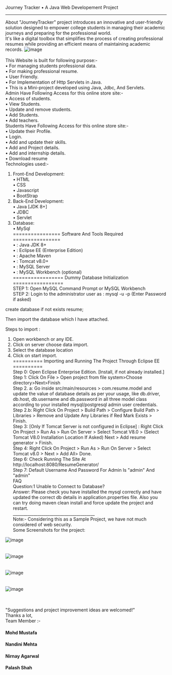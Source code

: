 Journey Tracker
•	A Java Web Developement Project
________________________________________
About
"JourneyTracker" project introduces an innovative and user-friendly solution designed to empower college students in managing their academic journeys and preparing for the professional world.<br>
It's like a digital toolbox that simplifies the process of creating professional resumes while providing an efficient means of maintaining academic records.
 ![image](https://github.com/mustafamk8/JourneyTracker-/assets/85062314/b974d909-30d5-45d3-9412-5804bd89344f)<br>
<br>
This Website is built for following purpose:-<br>
•	For managing students professional data.<br>
•	For making professional resume.<br>
•	User Friendly.<br>
•	For Implementation of Http Servlets in Java.<br>
•	This is a Mini-project developed using Java, Jdbc, And Servlets.<br>
Admin Have Following Access for this online store site:-<br>
•	Access of students.<br>
•	View Students.<br>
•	Update and remove students.<br>
•	Add Students.<br>
•	Add teachers.<br>
Students Have Following Access for this online store site:-<br>
•	Update their Profile.<br>
•	Login.<br>
•	Add and update their skills.<br>
•	Add and Project details.<br>
•	Add and internship details.<br>
•	Download resume<br>
Technologies used:-<br>
1.	Front-End Development:<br>
•	HTML<br>
•	CSS<br>
•	Javascript<br>
•	BootStrap<br>
2.	Back-End Development:<br>
•	Java [JDK 8+]<br>
•	JDBC<br>
•	Servlet<br>
3.	Database:<br>
•	MySql<br>
================ Software And Tools Required ================<br>
•	 : Java JDK 8+<br>
•	: Eclipse EE (Enterprise Edition)<br>
•	: Apache Maven<br>
•	: Tomcat v8.0+ <br>
•	: MySQL Server <br>
•	: MySQL Workbench (optional) <br>
================= Dummy Database Initialization =================<br>
STEP 1: Open MySQL Command Prompt or MySQL Workbench<br>
STEP 2: Login to the administrator user as : mysql -u <username> -p (Enter Password if asked)<br>

create database if not exists resume;<br>

Then import the database which I have attached.<br>

Steps to import : <br>

1)	Open workbench or any IDE.<br>
2)	Click on server choose data import.<br>
3)	Select the database location<br>
4)	Click on start import.<br>
========== Importing and Running The Project Through Eclipse EE ==========<br>
Step 0: Open Eclipse Enterprise Edition. [Install, if not already installed.]<br>
Step 1: Click On File > Open project from file system>Choose directory>Next>Finish<br>
Step 2. a: Go inside src/main/resources > com.resume.model and update the value of database details as per your usage, like db.driver, db.host, db.username and db.password in all three model class according to your installed mysql/postgresql admin user credentials.<br>
Step 2.b: Right Click On Project > Build Path > Configure Build Path > Libraries > Remove and Update Any Libraries if Red Mark Exists > Finish.<br>
Step 3: [Only If Tomcat Server is not configured in Eclipse] : Right Click On Project > Run As > Run On Server > Select Tomcat V8.0 > (Select Tomcat V8.0 Installation Location If Asked) Next > Add resume generator > Finish.<br>
Step 4: Right Click On Project > Run As > Run On Server > Select Tomcat v8.0 > Next > Add All> Done.<br>
Step 6: Check Running The Site At http://localhost:8080/ResumeGenerator/<br>
Step 7: Default Username And Password For Admin Is "admin" And "admin"<br>
FAQ<br>
Question:1 Unable to Connect to Database?<br>
Answer: Please check you have installed the mysql correctly and have updated the correct db details in application.properties file. Also you can try doing maven clean install and force update the project and restart.<br>
________________________________________<br>
Note:- Considering this as a Sample Project, we have not much considered of web security.<br>
Some Screenshots for the project:<br>
 
 ![image](https://github.com/mustafamk8/JourneyTracker-/assets/85062314/cb653150-3940-4a49-8a6a-fb98592875cb)<br><br><br>
 ![image](https://github.com/mustafamk8/JourneyTracker-/assets/85062314/b6010795-3a07-46df-bf91-5ad0bea9c9f5)<br><br><br>
![image](https://github.com/mustafamk8/JourneyTracker-/assets/85062314/f5811f38-ebba-473e-a12a-90578fd67d76)<br><br><br>
![image](https://github.com/mustafamk8/JourneyTracker-/assets/85062314/910f8d3e-fe03-4c00-8348-c32de349b088)<br><br><br>


"Suggestions and project improvement ideas are welcomed!"<br>
Thanks a lot,<br>
Team Member :-<br>
<h4>Mohd Mustafa</h4>
<h4>Nandini Mehta</h4>
<h4>Nirnay Agarwal</h4>
<h4>Palash Shah</h4>


